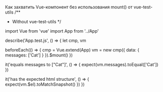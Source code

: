 Как захватить Vue-компонент без использования mount() от vue-test-utils
/**
 * Without vue-test-utils
 */
 
import Vue from 'vue'
import App from '../App'

describe('App.test.js', () => {
  let cmp, vm

  beforeEach(() => {
    cmp = Vue.extend(App)
    vm = new cmp({
      data: {
        messages: ['Cat']
      }
    }).$mount()
  })

  it('equals messages to ["Cat"]', () => {
    expect(vm.messages).toEqual(['Cat'])
  })

  it('has the expected html structure', () => {
    expect(vm.$el).toMatchSnapshot()
  })
})
